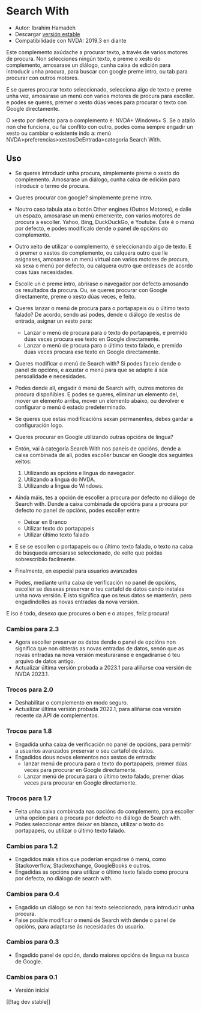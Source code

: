 # Search With #

* Autor: Ibrahim Hamadeh
* Descargar [versión estable][1]
* Compatibilidade con NVDA: 2019.3 en diante

Este complemento axúdache a procurar texto, a través de varios motores de
procura. Non selecciones ningún texto, e preme o xesto do complemento,
amosarase un diálogo, cunha caixa de edición para introducir unha procura,
para buscar con google preme intro, ou tab para procurar con outros motores.

E se queres procurar texto seleccionado, selecciona algo de texto e preme
unha vez, amosarase un menú con varios motores de procura para escoller. e
podes se queres, premer o xesto dúas veces para procurar o texto con Google
directamente.

O xesto por defecto para o complemento é: NVDA+ Windows+ S. Se o atallo non che funciona, ou fai conflito con outro, podes coma sempre engadir un xesto ou cambiar o existente indo a: menú NVDA>preferencias>xestosDeEntrada>categoría Search With.

## Uso

* Se queres introducir unha procura, simplemente preme o xesto do
  complemento. Amosarase un diálogo, cunha caixa de edición para introducir
  o termo de procura.
* Queres procurar con google? simplemente preme intro.
* Noutro caso tabula ata o botón Other engines (Outros Motores), e dalle un
  espazo, amosarase un menú emerxente, con varios motores de procura a
  escoller. Yahoo, Bing, DuckDuckGo, e Youtube. Éste é o menú por defecto, e
  podes modificalo dende o panel de opcións do complemento.
* Outro xeito de utilizar o complemento, é seleccionando algo de texto. E ó
  premer o xestos do complemento, ou calquera outro que lle asignases,
  amosarase un menú virtual con varios motores de procura, xa sexa o menú
  por defecto, ou calquera outro que ordeases de acordo coas túas
  necesidades.
* Escolle un e preme intro, abrirase o navegador por defecto amosando os
  resultados da procura. Ou, se queres procurar con Google directamente,
  preme o xesto dúas veces, e feito.
* Queres lanzar o menú de procura para o portapapeis ou o último texto
  falado? De acordo, sendo así podes, dende o diálogo de xestos de entrada,
  asignar un xesto para:
    * Lanzar o menú de procura para o texto do portapapeis, e premido dúas
      veces procura ese texto en Google directamente.
    * Lanzar o menú de procura para o último texto falado, e premido dúas
      veces procura ese texto en Google directamente.
* Queres modificar o menú de Search with? Si podes facelo dende o panel de
  opcións, e axustar o menú para que se adapte á súa persoalidade e
  necesidades.
* Podes dende alí, engadir ó menú de Search with, outros motores de procura
  dispoñibles. E podes se queres, eliminar un elemento del, mover un
  elemento arriba, mover un elemento abaixo, ou devolver e configurar o menú
  ó estado predeterminado.
* Se queres que estas modificacións sexan permanentes, debes gardar a
  configuración logo.
* Queres procurar en Google utilizando outras opcións de lingua?
* Entón, vai á categoría Search With nos paneis de opcións, dende a caixa
  combinada de alí, podes escoller buscar en Google dos seguintes xeitos:

    1. Utilizando as opcións e lingua do navegador.
    2. Utilizando a lingua do NVDA.
    3. Utilizando a lingua do Windows.

* Aínda máis, tes a opción de escoller a procura por defecto no diálogo de
  Search with. Dende a caixa combinada de opcións para a procura por defecto
  no panel de opcións, podes escoller entre

    * Deixar en Branco
    * Utilizar texto do portapapeis
    * Utilizar último texto falado

* E se se escollen o portapapeis ou o último texto falado, o texto na caixa
  de búsqueda amosarase seleccionado, de xeito que poidas sobrescribilo
  facilmente.
* Finalmente, en especial para usuarios avanzados
* Podes, mediante unha caixa de verificación no panel de opcións, escoller
  se desexas preservar o teu cartafol de datos cando instales unha nova
  versión. E isto significa que os teus datos se manterán, pero
  engadíndolles as novas entradas da nova versión.

E iso é todo, desexo que procures o ben e o atopes, feliz procura!

### Cambios para 2.3 ###

* Agora escoller preservar os datos dende o panel de opcións non significa
  que non obterás as novas entradas de datos, senón que as novas entradas na
  nova versión mesturaranse e engadiranse ó teu arquivo de datos antigo.
* Actualizar última versión probada a 2023.1 para aliñarse coa versión de
  NVDA 2023.1.

### Trocos para 2.0 ###

* Deshabilitar o complemento en modo seguro.
* Actualizar última versión probada 2022.1, para aliñarse coa versión
  recente da API de complementos.

### Trocos para 1.8 ###

* Engadida unha caixa de verificación no panel de opcións, para permitir a
  usuarios avanzados preservar o seu cartafol de datos.
* Engadidos dous novos elementos nos xestos de entrada:
    * lanzar menú de procura para o texto do portapapeis, premer dúas veces
      para procurar en Google directamente.
    * Lanzar menú de procura para o último texto falado, premer dúas veces
      para procurar en Google directamente.

### Trocos para 1.7

* Feita unha caixa combinada nas opcións do complemento, para escoller unha
  opción para a procura por defecto no diálogo de Search with.
* Podes seleccionar entre deixar en blanco, utilizar o texto do portapapeis,
  ou utilizar o último texto falado.

### Cambios para 1.2

* Engadidos máis sitios que poderían engadirse ó menú, como Stackoverflow,
  Stackexchange, GoogleBooks e outros.
* Engadidas as opcións para utilizar o último texto falado como procura por
  defecto, no diálogo de search with.

### Cambios para 0.4

* Engadido un diálogo se non hai texto seleccionado, para introducir unha
  procura.
* Faise posible modificar o menú de Search with dende o panel de opcións,
  para adaptarse ás necesidades do usuario.

### Cambios para 0.3

* Engadido panel de opción, dando maiores opcións de lingua na busca de
  Google.

### Cambios para 0.1

* Versión inicial

[[!tag dev stable]]

[1]: https://www.nvaccess.org/addonStore/legacy?file=searchwith
